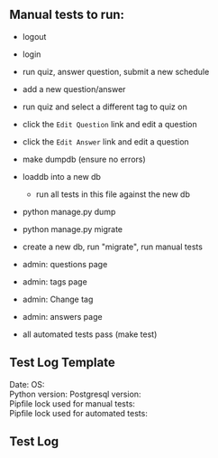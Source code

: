 ## Manual tests to run:

- logout
- login
- run quiz, answer question, submit a new schedule
- add a new question/answer
- run quiz and select a different tag to quiz on
- click the `Edit Question` link and edit a question
- click the `Edit Answer` link and edit a question

- make dumpdb (ensure no errors)
- loaddb into a new db
    - run all tests in this file against the new db
- python manage.py dump
- python manage.py migrate

- create a new db, run "migrate", run manual tests

- admin: questions page

- admin: tags page
- admin: Change tag

- admin: answers page

- all automated tests pass (make test)

## Test Log Template

Date: 
OS:  
Python version: 
Postgresql version:  
Pipfile lock used for manual tests:  
Pipfile lock used for automated tests:  

## Test Log

